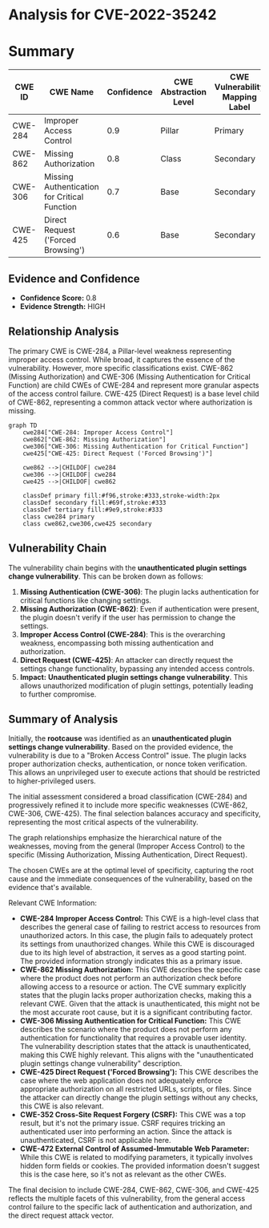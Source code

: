 # Analysis for CVE-2022-35242

# Summary
| CWE ID | CWE Name | Confidence | CWE Abstraction Level | CWE Vulnerability Mapping Label | CWE-Vulnerability Mapping Notes |
|---|---|---|---|---|---|
| CWE-284 | Improper Access Control | 0.9 | Pillar | Primary | Discouraged |
| CWE-862 | Missing Authorization | 0.8 | Class | Secondary | Allowed-with-Review |
| CWE-306 | Missing Authentication for Critical Function | 0.7 | Base | Secondary | Allowed |
| CWE-425 | Direct Request ('Forced Browsing') | 0.6 | Base | Secondary | Allowed |

## Evidence and Confidence

*   **Confidence Score:** 0.8
*   **Evidence Strength:** HIGH

## Relationship Analysis
The primary CWE is CWE-284, a Pillar-level weakness representing improper access control. While broad, it captures the essence of the vulnerability. However, more specific classifications exist. CWE-862 (Missing Authorization) and CWE-306 (Missing Authentication for Critical Function) are child CWEs of CWE-284 and represent more granular aspects of the access control failure. CWE-425 (Direct Request) is a base level child of CWE-862, representing a common attack vector where authorization is missing.

```mermaid
graph TD
    cwe284["CWE-284: Improper Access Control"]
    cwe862["CWE-862: Missing Authorization"]
    cwe306["CWE-306: Missing Authentication for Critical Function"]
    cwe425["CWE-425: Direct Request ('Forced Browsing')"]
    
    cwe862 -->|CHILDOF| cwe284
    cwe306 -->|CHILDOF| cwe284
    cwe425 -->|CHILDOF| cwe862
    
    classDef primary fill:#f96,stroke:#333,stroke-width:2px
    classDef secondary fill:#69f,stroke:#333
    classDef tertiary fill:#9e9,stroke:#333
    class cwe284 primary
    class cwe862,cwe306,cwe425 secondary
```

## Vulnerability Chain
The vulnerability chain begins with the **unauthenticated plugin settings change vulnerability**. This can be broken down as follows:
1.  **Missing Authentication (CWE-306)**: The plugin lacks authentication for critical functions like changing settings.
2.  **Missing Authorization (CWE-862)**: Even if authentication were present, the plugin doesn't verify if the user has permission to change the settings.
3.  **Improper Access Control (CWE-284)**: This is the overarching weakness, encompassing both missing authentication and authorization.
4.  **Direct Request (CWE-425)**: An attacker can directly request the settings change functionality, bypassing any intended access controls.
5.  **Impact:** **Unauthenticated plugin settings change vulnerability**. This allows unauthorized modification of plugin settings, potentially leading to further compromise.

## Summary of Analysis
Initially, the **rootcause** was identified as an **unauthenticated plugin settings change vulnerability**. Based on the provided evidence, the vulnerability is due to a "Broken Access Control" issue. The plugin lacks proper authorization checks, authentication, or nonce token verification. This allows an unprivileged user to execute actions that should be restricted to higher-privileged users.

The initial assessment considered a broad classification (CWE-284) and progressively refined it to include more specific weaknesses (CWE-862, CWE-306, CWE-425). The final selection balances accuracy and specificity, representing the most critical aspects of the vulnerability.

The graph relationships emphasize the hierarchical nature of the weaknesses, moving from the general (Improper Access Control) to the specific (Missing Authorization, Missing Authentication, Direct Request).

The chosen CWEs are at the optimal level of specificity, capturing the root cause and the immediate consequences of the vulnerability, based on the evidence that's available.

Relevant CWE Information:

*   **CWE-284 Improper Access Control:** This CWE is a high-level class that describes the general case of failing to restrict access to resources from unauthorized actors. In this case, the plugin fails to adequately protect its settings from unauthorized changes. While this CWE is discouraged due to its high level of abstraction, it serves as a good starting point. The provided information strongly indicates this as a primary issue.
*   **CWE-862 Missing Authorization:** This CWE describes the specific case where the product does not perform an authorization check before allowing access to a resource or action. The CVE summary explicitly states that the plugin lacks proper authorization checks, making this a relevant CWE. Given that the attack is unauthenticated, this might not be the most accurate root cause, but it is a significant contributing factor.
*   **CWE-306 Missing Authentication for Critical Function:** This CWE describes the scenario where the product does not perform any authentication for functionality that requires a provable user identity. The vulnerability description states that the attack is unauthenticated, making this CWE highly relevant. This aligns with the "unauthenticated plugin settings change vulnerability" description.
*   **CWE-425 Direct Request ('Forced Browsing'):** This CWE describes the case where the web application does not adequately enforce appropriate authorization on all restricted URLs, scripts, or files. Since the attacker can directly change the plugin settings without any checks, this CWE is also relevant.
*   **CWE-352 Cross-Site Request Forgery (CSRF):** This CWE was a top result, but it's not the primary issue. CSRF requires tricking an authenticated user into performing an action. Since the attack is unauthenticated, CSRF is not applicable here.
*   **CWE-472 External Control of Assumed-Immutable Web Parameter:** While this CWE is related to modifying parameters, it typically involves hidden form fields or cookies. The provided information doesn't suggest this is the case here, so it's not as relevant as the other CWEs.

The final decision to include CWE-284, CWE-862, CWE-306, and CWE-425 reflects the multiple facets of this vulnerability, from the general access control failure to the specific lack of authentication and authorization, and the direct request attack vector.